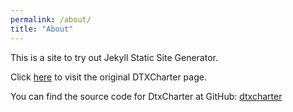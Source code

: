 ```yaml
---
permalink: /about/
title: "About"
---
```


This is a site to try out Jekyll Static Site Generator.

Click [here](https://fisyher.github.io/dtxcharter) to visit the original DTXCharter page.

You can find the source code for DtxCharter at GitHub:
[dtxcharter](https://github.com/fisyher/dtxcharter)